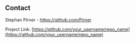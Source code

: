 <!-- CONTACT -->
## Contact

Stephan Pirner - https://github.com/Pirner

Project Link: [https://github.com/your_username/repo_name](https://github.com/your_username/repo_name)
